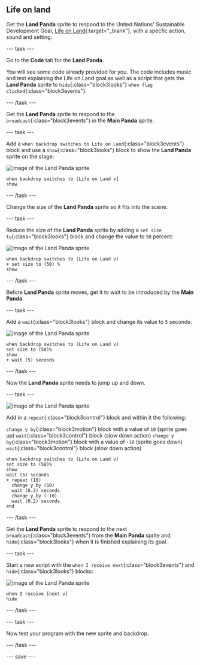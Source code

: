 ## Life on land

Get the **Land Panda** sprite to respond to the United Nations' Sustainable Development Goal, [Life on Land](https://www.undp.org/content/undp/en/home/sustainable-development-goals/goal-15-life-on-land.html){:target="\_blank"}, with a specfic action, sound and setting.

--- task ---

Go to the **Code** tab for the **Land Panda**.

You will see some code already provided for you. The code includes music and text explaining the Life on Land goal as well as a script that gets the **Land Panda** sprite to `hide`{:class="block3looks"} `when flag clicked`{:class="block3events"}.

--- /task ---

Get the **Land Panda** sprite to respond to the `broadcast`{:class="block3events"} in the **Main Panda** sprite.

--- task ---

Add a  `when backdrop switches to Life on Land`{:class="block3events"} block and use a `show`{:class="block3looks"} block to show the **Land Panda** sprite on the stage:

![image of the Land Panda sprite](images/landpanda-sprite.png)

```blocks3
when backdrop switches to [Life on Land v]
show
```

--- /task ---

Change the size of the **Land Panda** sprite so it fits into the scene.

--- task ---

Reduce the size of the **Land Panda** sprite by adding a `set size to`{:class="block3looks"} block and change the value to `50` percent:

![image of the Land Panda sprite](images/landpanda-sprite.png)

```blocks3
when backdrop switches to (Life on Land v)
+ set size to (50) %
show
```

--- /task ---

Before **Land Panda** sprite moves, get it to wait to be introduced by the **Main Panda**.

--- task ---

Add a `wait`{:class="block3looks"} block and change its value to `5` seconds:

![image of the Land Panda sprite](images/landpanda-sprite.png)

```blocks3
when backdrop switches to (Life on Land v)
set size to (50)%
show
+ wait (5) seconds
```
--- /task ---

Now the **Land Panda** sprite needs to jump up and down.

--- task ---

![image of the Land Panda sprite](images/landpanda-sprite.png)

Add in a `repeat`{:class="block3control"} block and within it the following:

`change y by`{:class="block3motion"} block with a value of `10` (sprite goes up)
`wait`{:class="block3control"} block (slow down action)
`change y by`{:class="block3motion"} block with a value of `-10` (sprite goes down)
`wait`{:class="block3control"} block (slow down action)

```blocks3
when backdrop switches to (Life on Land v)
set size to (50)%
show
wait (5) seconds
+ repeat (18)
  change y by (10)
  wait (0.2) seconds
  change y by (-10)
  wait (0.2) seconds
end
```

--- /task ---

Get the **Land Panda** sprite to respond to the next `broadcast`{:class="block3events"} from the **Main Panda** sprite and `hide`{:class="block3looks"} when it is finished explaining its goal.

--- task ---

Start a new script with the `when I receive next`{:class="block3events"} and `hide`{:class="block3looks"} blocks:

![image of the Land Panda sprite](images/landpanda-sprite.png)

```blocks3
when I receive [next v]
hide
```

--- /task ---

--- task ---

Now test your program with the new sprite and backdrop.

--- /task ---

--- save ---
